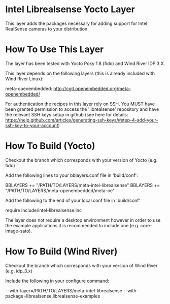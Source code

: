 Intel Librealsense Yocto Layer
==============================

This layer adds the packages necessary for adding support for Intel RealSense cameras to your distribution.

How To Use This Layer
=====================

The layer has been tested with Yocto Poky 1.8 (fido) and Wind River IDP 3.X.

This layer depends on the following layers (this is already included with Wind River Linux):

meta-openembedded: http://cgit.openembedded.org/meta-openembedded/

For authentication the recipes in this layer rely on SSH.
You MUST have been granted permission to access the 'librealsense' repository and have the relevant SSH keys setup in github (see here for details: https://help.github.com/articles/generating-ssh-keys/#step-4-add-your-ssh-key-to-your-account)

How To Build (Yocto)
====================

Checkout the branch which corresponds with your version of Yocto (e.g. fido)

Add the following lines to your bblayers.conf file in 'build/conf':

BBLAYERS += "/PATH/TO/LAYERS/meta-intel-librealsense"
BBLAYERS += "/PATH/TO/LAYERS/meta-openembedded/meta-oe"

Add the following to the end of your local.conf file in 'build/conf'

require include/intel-librealsense.inc

The layer does not require a desktop environment however in order to use the example applications it is recommended to include one (e.g. core-image-sato).

How To Build (Wind River)
==========================

Checkout the branch which corresponds with your version of Wind River (e.g. idp_3.x)

Include the following in your configure command:

--with-layer=/PATH/TO/LAYERS/meta-intel-librealsense
--with-package=librealsense,librealsense-examples
